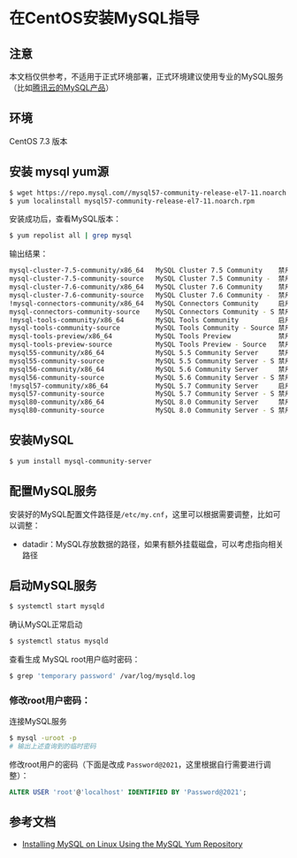 # 在CentOS安装MySQL指导
## 注意
本文档仅供参考，不适用于正式环境部署，正式环境建议使用专业的MySQL服务（比如[腾讯云的MySQL产品](https://cloud.tencent.com/product/cdb)）

## 环境
CentOS 7.3 版本

## 安装 mysql yum源

```bash
$ wget https://repo.mysql.com//mysql57-community-release-el7-11.noarch.rpm
$ yum localinstall mysql57-community-release-el7-11.noarch.rpm
```

安装成功后，查看MySQL版本：
```bash
$ yum repolist all | grep mysql
```
输出结果：
```bash
mysql-cluster-7.5-community/x86_64   MySQL Cluster 7.5 Community    禁用
mysql-cluster-7.5-community-source   MySQL Cluster 7.5 Community -  禁用
mysql-cluster-7.6-community/x86_64   MySQL Cluster 7.6 Community    禁用
mysql-cluster-7.6-community-source   MySQL Cluster 7.6 Community -  禁用
!mysql-connectors-community/x86_64   MySQL Connectors Community     启用:    221
mysql-connectors-community-source    MySQL Connectors Community - S 禁用
!mysql-tools-community/x86_64        MySQL Tools Community          启用:    135
mysql-tools-community-source         MySQL Tools Community - Source 禁用
mysql-tools-preview/x86_64           MySQL Tools Preview            禁用
mysql-tools-preview-source           MySQL Tools Preview - Source   禁用
mysql55-community/x86_64             MySQL 5.5 Community Server     禁用
mysql55-community-source             MySQL 5.5 Community Server - S 禁用
mysql56-community/x86_64             MySQL 5.6 Community Server     禁用
mysql56-community-source             MySQL 5.6 Community Server - S 禁用
!mysql57-community/x86_64            MySQL 5.7 Community Server     启用:    544
mysql57-community-source             MySQL 5.7 Community Server - S 禁用
mysql80-community/x86_64             MySQL 8.0 Community Server     禁用
mysql80-community-source             MySQL 8.0 Community Server - S 禁用
```

## 安装MySQL

```bash
$ yum install mysql-community-server
```

## 配置MySQL服务
安装好的MySQL配置文件路径是``/etc/my.cnf``，这里可以根据需要调整，比如可以调整：
- datadir：MySQL存放数据的路径，如果有额外挂载磁盘，可以考虑指向相关路径

## 启动MySQL服务

```bash
$ systemctl start mysqld
```

确认MySQL正常启动

```bash
$ systemctl status mysqld
```

查看生成 MySQL root用户临时密码：
```bash
$ grep 'temporary password' /var/log/mysqld.log
```

### 修改root用户密码：

连接MySQL服务
```bash
$ mysql -uroot -p
# 输出上述查询到的临时密码
```

修改root用户的密码（下面是改成 ``Password@2021``，这里根据自行需要进行调整）：
```SQL
ALTER USER 'root'@'localhost' IDENTIFIED BY 'Password@2021';
```

## 参考文档
- [Installing MySQL on Linux Using the MySQL Yum Repository](https://dev.mysql.com/doc/refman/5.7/en/linux-installation-yum-repo.html)